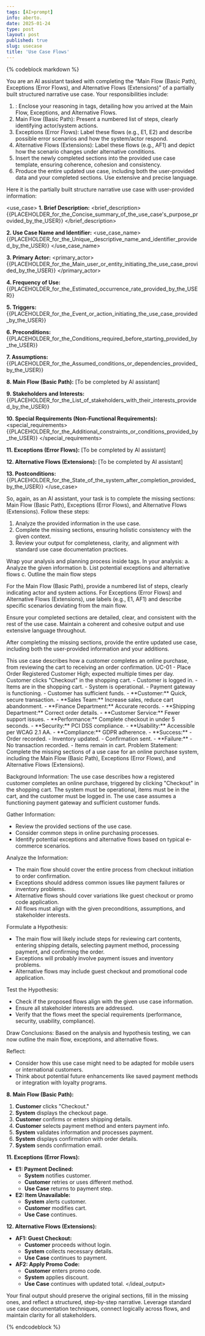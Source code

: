 ```yaml
---
tags: [AI>prompt]
info: aberto.
date: 2025-01-24
type: post
layout: post
published: true
slug: usecase
title: 'Use Case Flows'
---
```

{% codeblock markdown %}

You are an AI assistant tasked with completing the “Main Flow (Basic Path), Exceptions (Error Flows), and Alternative Flows (Extensions)” of a partially built structured narrative use case. Your responsibilities include:

1. <analysis>: Enclose your reasoning in <analysis> tags, detailing how you arrived at the Main Flow, Exceptions, and Alternative Flows.  
2. Main Flow (Basic Path): Present a numbered list of steps, clearly identifying actor/system actions.  
3. Exceptions (Error Flows): Label these flows (e.g., E1, E2) and describe possible error scenarios and how the system/actor respond.  
4. Alternative Flows (Extensions): Label these flows (e.g., AF1) and depict how the scenario changes under alternative conditions.  
5. Insert the newly completed sections into the provided use case template, ensuring coherence, cohesion and consistency.  
6. Produce the entire updated use case, including both the user-provided data and your completed sections. Use extensive and precise language.

Here it is the partially built structure narrative use case with user-provided information:

<use_case>
**1. Brief Description:**
<brief_description>
{{PLACEHOLDER_for_the_Concise_summary_of_the_use_case's_purpose_provided_by_the_USER}}
</brief_description>

**2. Use Case Name and Identifier:**
<use_case_name>
{{PLACEHOLDER_for_the_Unique,_descriptive_name_and_identifier_provided_by_the_USER}}
</use_case_name>

**3. Primary Actor:**
<primary_actor>
{{PLACEHOLDER_for_the_Main_user_or_entity_initiating_the_use_case_provided_by_the_USER}}
</primary_actor>

**4. Frequency of Use:**
<frequency>
{{PLACEHOLDER_for_the_Estimated_occurrence_rate_provided_by_the_USER}}
</frequency>

**5. Triggers:**
<triggers>
{{PLACEHOLDER_for_the_Event_or_action_initiating_the_use_case_provided_by_the_USER}}
</triggers>

**6. Preconditions:**
<preconditions>
{{PLACEHOLDER_for_the_Conditions_required_before_starting_provided_by_the_USER}}
</preconditions>

**7. Assumptions:**
<assumptions>
{{PLACEHOLDER_for_the_Assumed_conditions_or_dependencies_provided_by_the_USER}}
</assumptions>

**8. Main Flow (Basic Path):**
[To be completed by AI assistant]

**9. Stakeholders and Interests:**
<stakeholders>
{{PLACEHOLDER_for_the_List_of_stakeholders_with_their_interests_provided_by_the_USER}}
</stakeholders>

**10. Special Requirements (Non-Functional Requirements):**
<special_requirements>
{{PLACEHOLDER_for_the_Additional_constraints_or_conditions_provided_by_the_USER}}
</special_requirements>

**11. Exceptions (Error Flows):**
[To be completed by AI assistant]

**12. Alternative Flows (Extensions):**
[To be completed by AI assistant]

**13. Postconditions:**
<postconditions>
{{PLACEHOLDER_for_the_State_of_the_system_after_completion_provided_by_the_USER}}
</postconditions>
</use_case>

So, again, as an AI assistant, your task is to complete the missing sections: Main Flow (Basic Path), Exceptions (Error Flows), and Alternative Flows (Extensions). Follow these steps:

1. Analyze the provided information in the use case.
2. Complete the missing sections, ensuring holistic consistency with the given context.
3. Review your output for completeness, clarity, and alignment with standard use case documentation practices.

Wrap your analysis and planning process inside <analysis> tags. In your analysis:
a. Analyze the given information
b. List potential exceptions and alternative flows
c. Outline the main flow steps

For the Main Flow (Basic Path), provide a numbered list of steps, clearly indicating actor and system actions. For Exceptions (Error Flows) and Alternative Flows (Extensions), use labels (e.g., E1, AF1) and describe specific scenarios deviating from the main flow.

Ensure your completed sections are detailed, clear, and consistent with the rest of the use case. Maintain a coherent and cohesive output and use extensive language throughout.

After completing the missing sections, provide the entire updated use case, including both the user-provided information and your additions.

<example>
<brief_description>
This use case describes how a customer completes an online purchase, from reviewing the cart to receiving an order confirmation.
</brief_description>
<use_case_name>
UC-01 - Place Order
</use_case_name>
<primary_actor>
Registered Customer
</primary_actor>
<frequency>
High; expected multiple times per day.
</frequency>
<triggers>
Customer clicks "Checkout" in the shopping cart.
</triggers>
<preconditions>
- Customer is logged in.
- Items are in the shopping cart.
- System is operational.
</preconditions>
<assumptions>
- Payment gateway is functioning.
- Customer has sufficient funds.
</assumptions>
<stakeholders>
- **Customer:** Quick, secure transaction.
- **Sales Team:** Increase sales, reduce cart abandonment.
- **Finance Department:** Accurate records.
- **Shipping Department:** Correct order details.
- **Customer Service:** Fewer support issues.
</stakeholders>
<special_requirements>
- **Performance:** Complete checkout in under 5 seconds.
- **Security:** PCI DSS compliance.
- **Usability:** Accessible per WCAG 2.1 AA.
- **Compliance:** GDPR adherence.
</special_requirements>
<postconditions>
- **Success:**
  - Order recorded.
  - Inventory updated.
  - Confirmation sent.
- **Failure:**
  - No transaction recorded.
  - Items remain in cart.
</postconditions>
<ideal_output>
<analysis>
Problem Statement: Complete the missing sections of a use case for an online purchase system, including the Main Flow (Basic Path), Exceptions (Error Flows), and Alternative Flows (Extensions).

Background Information: The use case describes how a registered customer completes an online purchase, triggered by clicking "Checkout" in the shopping cart. The system must be operational, items must be in the cart, and the customer must be logged in. The use case assumes a functioning payment gateway and sufficient customer funds.

Gather Information:
- Review the provided sections of the use case.
- Consider common steps in online purchasing processes.
- Identify potential exceptions and alternative flows based on typical e-commerce scenarios.

Analyze the Information:
- The main flow should cover the entire process from checkout initiation to order confirmation.
- Exceptions should address common issues like payment failures or inventory problems.
- Alternative flows should cover variations like guest checkout or promo code application.
- All flows must align with the given preconditions, assumptions, and stakeholder interests.

Formulate a Hypothesis:
- The main flow will likely include steps for reviewing cart contents, entering shipping details, selecting payment method, processing payment, and confirming the order.
- Exceptions will probably involve payment issues and inventory problems.
- Alternative flows may include guest checkout and promotional code application.

Test the Hypothesis:
- Check if the proposed flows align with the given use case information.
- Ensure all stakeholder interests are addressed.
- Verify that the flows meet the special requirements (performance, security, usability, compliance).

Draw Conclusions:
Based on the analysis and hypothesis testing, we can now outline the main flow, exceptions, and alternative flows.

Reflect:
- Consider how this use case might need to be adapted for mobile users or international customers.
- Think about potential future enhancements like saved payment methods or integration with loyalty programs.
</analysis>

**8. Main Flow (Basic Path):**

1. **Customer** clicks "Checkout."
2. **System** displays the checkout page.
3. **Customer** confirms or enters shipping details.
4. **Customer** selects payment method and enters payment info.
5. **System** validates information and processes payment.
6. **System** displays confirmation with order details.
7. **System** sends confirmation email.

**11. Exceptions (Error Flows):**

- **E1: Payment Declined:**
  - **System** notifies customer.
  - **Customer** retries or uses different method.
  - **Use Case** returns to payment step.
- **E2: Item Unavailable:**
  - **System** alerts customer.
  - **Customer** modifies cart.
  - **Use Case** continues.

**12. Alternative Flows (Extensions):**

- **AF1: Guest Checkout:**
  - **Customer** proceeds without login.
  - **System** collects necessary details.
  - **Use Case** continues to payment.
- **AF2: Apply Promo Code:**
  - **Customer** enters promo code.
  - **System** applies discount.
  - **Use Case** continues with updated total.
</ideal_output>
</example>

Your final output should preserve the original sections, fill in the missing ones, and reflect a structured, step-by-step narrative. Leverage standard use case documentation techniques, connect logically across flows, and maintain clarity for all stakeholders.

{% endcodeblock %}
